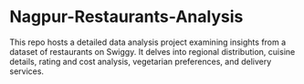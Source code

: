 # Nagpur-Restaurants-Analysis
This repo hosts a detailed data analysis project examining insights from a dataset of restaurants on Swiggy. It delves into regional distribution, cuisine details, rating and cost analysis, vegetarian preferences, and delivery services.
